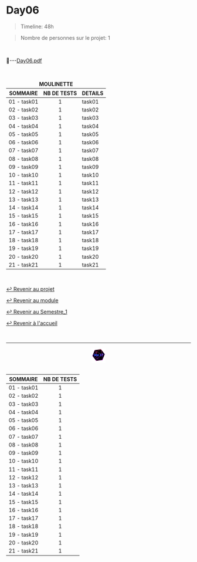 # Day06

> Timeline: 48h

> Nombre de personnes sur le projet: 1

<br>

📂---[Day06.pdf](https://github.com/Studio-17/Epitech-Subjects/blob/main/Semestre_1/B-CPE-100/Pool/Day06/Day06.pdf)

<br>

<table align="center">
    <thead>
    <tr>
        <td colspan="3" align="center"><strong>MOULINETTE</strong></td>
    </tr>
        <tr>
            <th>SOMMAIRE</th>
            <th>NB DE TESTS</th>
            <th>DETAILS</th>
        </tr>
    </thead>
    <tbody>
        <tr>
            <td>01 - task01</td>
            <td rowspan="1" style="text-align: center;">1</td>
            <td>task01</td>
        </tr>
        <tr>
            <td>02 - task02</td>
            <td rowspan="1" style="text-align: center;">1</td>
            <td>task02</td>
        </tr>
        <tr>
            <td>03 - task03</td>
            <td rowspan="1" style="text-align: center;">1</td>
            <td>task03</td>
        </tr>
        <tr>
            <td>04 - task04</td>
            <td rowspan="1" style="text-align: center;">1</td>
            <td>task04</td>
        </tr>
        <tr>
            <td>05 - task05</td>
            <td rowspan="1" style="text-align: center;">1</td>
            <td>task05</td>
        </tr>
        <tr>
            <td>06 - task06</td>
            <td rowspan="1" style="text-align: center;">1</td>
            <td>task06</td>
        </tr>
        <tr>
            <td>07 - task07</td>
            <td rowspan="1" style="text-align: center;">1</td>
            <td>task07</td>
        </tr>
        </tr>
        <tr>
            <td>08 - task08</td>
            <td rowspan="1" style="text-align: center;">1</td>
            <td>task08</td>
        </tr>
        <tr>
            <td>09 - task09</td>
            <td rowspan="1" style="text-align: center;">1</td>
            <td>task09</td>
        </tr>
        <tr>
            <td>10 - task10</td>
            <td rowspan="1" style="text-align: center;">1</td>
            <td>task10</td>
        </tr>
        <tr>
            <td>11 - task11</td>
            <td rowspan="1" style="text-align: center;">1</td>
            <td>task11</td>
        </tr>
        <tr>
            <td>12 - task12</td>
            <td rowspan="1" style="text-align: center;">1</td>
            <td>task12</td>
        </tr>
        <tr>
            <td>13 - task13</td>
            <td rowspan="1" style="text-align: center;">1</td>
            <td>task13</td>
        </tr>
        <tr>
            <td>14 - task14</td>
            <td rowspan="1" style="text-align: center;">1</td>
            <td>task14</td>
        </tr>
        <tr>
            <td>15 - task15</td>
            <td rowspan="1" style="text-align: center;">1</td>
            <td>task15</td>
        </tr>
        <tr>
            <td>16 - task16</td>
            <td rowspan="1" style="text-align: center;">1</td>
            <td>task16</td>
        </tr>
        <tr>
            <td>17 - task17</td>
            <td rowspan="1" style="text-align: center;">1</td>
            <td>task17</td>
        </tr>
        <tr>
            <td>18 - task18</td>
            <td rowspan="1" style="text-align: center;">1</td>
            <td>task18</td>
        </tr>
        <tr>
            <td>19 - task19</td>
            <td rowspan="1" style="text-align: center;">1</td>
            <td>task19</td>
        </tr>
        <tr>
            <td>20 - task20</td>
            <td rowspan="1" style="text-align: center;">1</td>
            <td>task20</td>
        </tr>
        <tr>
            <td>21 - task21</td>
            <td rowspan="1" style="text-align: center;">1</td>
            <td>task21</td>
        </tr>
    </tbody>
</table>

<br>

[↩️ Revenir au projet](https://github.com/Studio-17/Epitech-Subjects/tree/main/Semestre_1/B-CPE-100/Pool)

[↩️ Revenir au module](https://github.com/Studio-17/Epitech-Subjects/tree/main/Semestre_1/B-CPE-100)

[↩️ Revenir au Semestre_1](https://github.com/Studio-17/Epitech-Subjects/tree/main/Semestre_1)

[↩️ Revenir à l'accueil](https://github.com/Studio-17/Epitech-Subjects)

<br>

---

<div align="center">

<a href="https://github.com/Studio-17" target="_blank"><img src="../../../../voc17.gif" width="40"></a>

</div>
<table align="left">
    <thead>
        <tr>
            <th>SOMMAIRE</th>
            <th>NB DE TESTS</th>
        </tr>
    </thead>
    <tbody>
        <tr>
            <td>01 - task01</td>
            <td rowspan="1" style="text-align: center;">1</td>
        </tr>
        <tr>
            <td>02 - task02</td>
            <td rowspan="1" style="text-align: center;">1</td>
        </tr>
        <tr>
            <td>03 - task03</td>
            <td rowspan="1" style="text-align: center;">1</td>
        </tr>
        <tr>
            <td>04 - task04</td>
            <td rowspan="1" style="text-align: center;">1</td>
        </tr>
        <tr>
            <td>05 - task05</td>
            <td rowspan="1" style="text-align: center;">1</td>
        </tr>
        <tr>
            <td>06 - task06</td>
            <td rowspan="1" style="text-align: center;">1</td>
        </tr>
        <tr>
            <td>07 - task07</td>
            <td rowspan="1" style="text-align: center;">1</td>
        </tr>
        </tr>
        <tr>
            <td>08 - task08</td>
            <td rowspan="1" style="text-align: center;">1</td>
        </tr>
        <tr>
            <td>09 - task09</td>
            <td rowspan="1" style="text-align: center;">1</td>
        </tr>
        <tr>
            <td>10 - task10</td>
            <td rowspan="1" style="text-align: center;">1</td>
        </tr>
        <tr>
            <td>11 - task11</td>
            <td rowspan="1" style="text-align: center;">1</td>
        </tr>
        <tr>
            <td>12 - task12</td>
            <td rowspan="1" style="text-align: center;">1</td>
        </tr>
        <tr>
            <td>13 - task13</td>
            <td rowspan="1" style="text-align: center;">1</td>
        </tr>
        <tr>
            <td>14 - task14</td>
            <td rowspan="1" style="text-align: center;">1</td>
        </tr>
        <tr>
            <td>15 - task15</td>
            <td rowspan="1" style="text-align: center;">1</td>
        </tr>
        <tr>
            <td>16 - task16</td>
            <td rowspan="1" style="text-align: center;">1</td>
        </tr>
        <tr>
            <td>17 - task17</td>
            <td rowspan="1" style="text-align: center;">1</td>
        </tr>
        <tr>
            <td>18 - task18</td>
            <td rowspan="1" style="text-align: center;">1</td>
        </tr>
        <tr>
            <td>19 - task19</td>
            <td rowspan="1" style="text-align: center;">1</td>
        </tr>
        <tr>
            <td>20 - task20</td>
            <td rowspan="1" style="text-align: center;">1</td>
        </tr>
        <tr>
            <td>21 - task21</td>
            <td rowspan="1" style="text-align: center;">1</td>
        </tr>
    </tbody>
</table>
